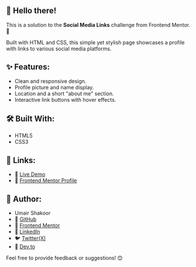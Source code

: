 ## 👋 Hello there!

This is a solution to the **Social Media Links** challenge from Frontend Mentor. 🚀

Built with HTML and CSS, this simple yet stylish page showcases a profile with links to various social media platforms.

## ✨ Features:

* Clean and responsive design.
* Profile picture and name display.
* Location and a short "about me" section.
* Interactive link buttons with hover effects.

## 🛠️ Built With:

* HTML5
* CSS3

## 🔗 Links:

* 🔗 [Live Demo](https://us-social-media-links-card.netlify.app/)
* 👤 [Frontend Mentor Profile](https://www.frontendmentor.io/profile/UmairShakoor)

## 👤 Author:

* Umair Shakoor
* 🔗 [GitHub](https://www.github.com/UmairShakoor/)
* 🔗 [Frontend Mentor](https://www.frontendmentor.io/profile/UmairShakoor)
* 🔗 [LinkedIn](https://www.linkedin.com/in/theUmairShakoor/)
* 🐦 [Twitter(X)](https://www.x.com/theUmairShakoor/)
* 📝 [Dev.to](https://www.dev.to/UmairShakoor/)

Feel free to provide feedback or suggestions! 😊
